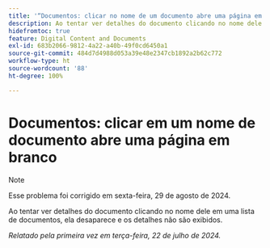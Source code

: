 ```yaml
---
title: '“Documentos: clicar no nome de um documento abre uma página em branco”'
description: Ao tentar ver detalhes do documento clicando no nome dele em uma lista de documentos, ela desaparece e os detalhes não são exibidos.
hidefromtoc: true
feature: Digital Content and Documents
exl-id: 683b2066-9812-4a22-a40b-49f0cd6450a1
source-git-commit: 484d7d4988d053a39e48e2347cb1892a2b62c772
workflow-type: ht
source-wordcount: '88'
ht-degree: 100%

---
```


# Documentos: clicar em um nome de documento abre uma página em branco

>[!NOTE]
>
>Esse problema foi corrigido em sexta-feira, 29 de agosto de 2024.

Ao tentar ver detalhes do documento clicando no nome dele em uma lista de documentos, ela desaparece e os detalhes não são exibidos.

_Relatado pela primeira vez em terça-feira, 22 de julho de 2024._
